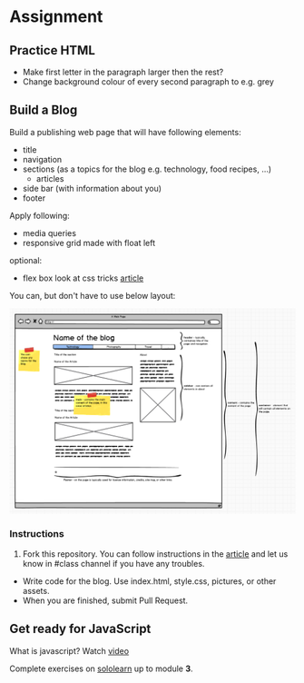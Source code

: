 # Assignment

## Practice HTML

- Make first letter in the paragraph larger then the rest?
- Change background colour of every second paragraph to e.g. grey

## Build a Blog
Build a publishing web page that will have following elements:

- title
- navigation
- sections (as a topics for the blog e.g. technology, food recipes, ...)
	- articles
- side bar (with information about you)
- footer

Apply following:

- media queries
- responsive grid made with float left

optional:

- flex box look at css tricks [article](https://css-tricks.com/snippets/css/a-guide-to-flexbox)

You can, but don't have to use below layout:

![alt text](blog.png "Blog mockup")

### Instructions
1. Fork this repository. You can follow instructions in the [article](https://github.com/Code-Your-Future/guides/blob/master/forking-and-cloning/README.md) and let us know in #class channel if you have any troubles.
- Write code for the blog. Use index.html, style.css, pictures, or other assets.
- When you are finished, submit Pull Request.


## Get ready for JavaScript

What is javascript? Watch [video](https://www.youtube.com/watch?v=nItSSTwBvSU)

Complete exercises on [sololearn](https://www.sololearn.com/Course/JavaScript/) up to module **3**.